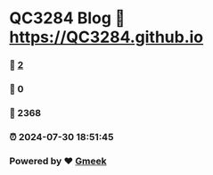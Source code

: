 # QC3284 Blog :link: https://QC3284.github.io 
### :page_facing_up: [2](https://QC3284.github.io/tag.html) 
### :speech_balloon: 0 
### :hibiscus: 2368 
### :alarm_clock: 2024-07-30 18:51:45 
### Powered by :heart: [Gmeek](https://github.com/Meekdai/Gmeek)
